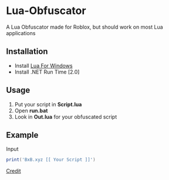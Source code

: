 # Lua-Obfuscator

A Lua Obfuscator made for Roblox, but should work on most Lua applications

## Installation

- Install [Lua For Windows](https://github.com/rjpcomputing/luaforwindows/releases/)
- Install .NET Run Time [2.0]
## Usage

1. Put your script in **Script.lua**
2. Open **run.bat**
3. Look in **Out.lua** for your obfuscated script

## Example

Input

```lua
print('BxB.xyz [[ Your Script ]]')
```

[Credit](https://bxb-hub.github.io/Profile_Card/)
